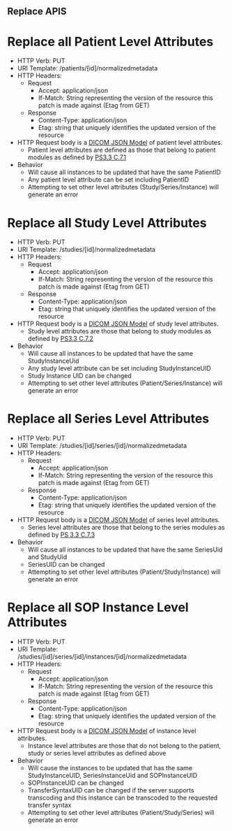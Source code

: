 Replace APIS
------------

# Replace all Patient Level Attributes 
  - HTTP Verb: PUT
  - URI Template: /patients/[id]/normalizedmetadata
  - HTTP Headers:
    - Request
      - Accept: application/json
      - If-Match: String representing the version of the resource this patch is made against (Etag from GET)
    - Response
      - Content-Type: application/json
      - Etag: string that uniquely identifies the updated version of the resource 
  - HTTP Request body is a [DICOM JSON Model](https://dicom.nema.org/medical/dicom/current/output/chtml/part18/chapter_E.html) of patient level attributes.  
    - Patient level attributes are defined as those that belong to patient modules as defined by [PS3.3 C.7.1](https://dicom.nema.org/medical/dicom/current/output/chtml/part03/sect_C.7.html#sect_C.7.1)
  - Behavior
    - Will cause all instances to be updated that have the same PatientID
    - Any patient level attribute can be set including PatientID
    - Attempting to set other level attributes (Study/Series/Instance) will generate an error 

# Replace all Study Level Attributes 
  - HTTP Verb: PUT
  - URI Template: /studies/[id]/normalizedmetadata
  - HTTP Headers:
    - Request
      - Accept: application/json
      - If-Match: String representing the version of the resource this patch is made against (Etag from GET)
    - Response
      - Content-Type: application/json
      - Etag: string that uniquely identifies the updated version of the resource 
  - HTTP Request body is a [DICOM JSON Model](https://dicom.nema.org/medical/dicom/current/output/chtml/part18/chapter_E.html) of study level attributes.  
    - Study level attributes are those that belong to study modules as defined by [PS3.3 C.7.2](https://dicom.nema.org/medical/dicom/current/output/chtml/part03/sect_C.7.2.html)
  - Behavior
    - Will cause all instances to be updated that have the same StudyInstanceUid
    - Any study level attribute can be set including StudyInstanceUID
    - Study Instance UID can be changed
    - Attempting to set other level attributes (Patient/Series/Instance) will generate an error 

# Replace all Series Level Attributes 
  - HTTP Verb: PUT
  - URI Template: /studies/[id]/series/[id]/normalizedmetadata
  - HTTP Headers:
    - Request
      - Accept: application/json
      - If-Match: String representing the version of the resource this patch is made against (Etag from GET)
    - Response
      - Content-Type: application/json
      - Etag: string that uniquely identifies the updated version of the resource 
  - HTTP Request body is a [DICOM JSON Model](https://dicom.nema.org/medical/dicom/current/output/chtml/part18/chapter_E.html) of series level attributes.  
    - Series level attributes are those that belong to the series modules as defined by [PS 3.3 C.7.3](https://dicom.nema.org/medical/dicom/current/output/chtml/part03/sect_C.7.3.html)
  - Behavior
    - Will cause all instances to be updated that have the same SeriesUid and StudyUid
    - SeriesUID can be changed
    - Attempting to set other level attributes (Patient/Study/Instance) will generate an error 

# Replace all SOP Instance Level Attributes 
  - HTTP Verb: PUT
  - URI Template: /studies/[id]/series/[id]/instances/[id]/normalizedmetadata
  - HTTP Headers:
    - Request
      - Accept: application/json
      - If-Match: String representing the version of the resource this patch is made against (Etag from GET)
    - Response
      - Content-Type: application/json
      - Etag: string that uniquely identifies the updated version of the resource 
  - HTTP Request body is a [DICOM JSON Model](https://dicom.nema.org/medical/dicom/current/output/chtml/part18/chapter_E.html) of instance level attributes.  
    - Instance level attributes are those that do not belong to the patient, study or series level attributes as defined above
  - Behavior
    - Will cause the instances to be updated that has the same StudyInstanceUID, SeriesInstanceUid and SOPInstanceUID
    - SOPInstanceUID can be changed
    - TransferSyntaxUID can be changed if the server supports transcoding and this instance can be transcoded to the requested transfer syntax
    - Attempting to set other level attributes (Patient/Study/Series) will generate an error 